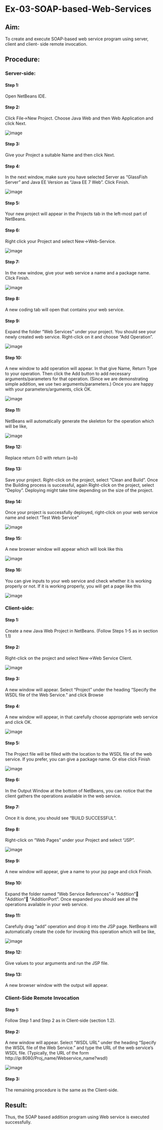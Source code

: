 # Ex-03-SOAP-based-Web-Services

## Aim:

To create and execute SOAP-based web service program using server, client and client- side remote invocation.

## Procedure:

### Server-side:
#### Step 1:
Open NetBeans IDE.
#### Step 2:
Click File->New Project. Choose Java Web and then Web Application and click Next.

![image](https://github.com/MaheshS03/Ex-03-SOAP-based-Web-Services/assets/128498431/2178fb11-13da-4f49-9127-6010620999e4)

#### Step 3:
Give your Project a suitable Name and then click Next.
#### Step 4:
In the next window, make sure you have selected Server as “GlassFish Server” and Java EE Version as “Java EE 7 Web”. Click Finish.

![image](https://github.com/MaheshS03/Ex-03-SOAP-based-Web-Services/assets/128498431/3c5cbac7-8c87-4fa0-bfbc-c436f7fee561)

#### Step 5:
Your new project will appear in the Projects tab in the left-most part of NetBeans.

#### Step 6:
Right click your Project and select New->Web-Service.

![image](https://github.com/MaheshS03/Ex-03-SOAP-based-Web-Services/assets/128498431/2f5c166d-8792-49a0-b92b-a157ec097ed6)

#### Step 7:
In the new window, give your web service a name and a package name. Click Finish.
 
![image](https://github.com/MaheshS03/Ex-03-SOAP-based-Web-Services/assets/128498431/ee9899f1-3d29-4b1c-9435-653b78b18da9)

#### Step 8:
A new coding tab will open that contains your web service.

#### Step 9:
Expand the folder “Web Services” under your project. You should see your newly created web service. Right-click on it and choose “Add Operation”.

![image](https://github.com/MaheshS03/Ex-03-SOAP-based-Web-Services/assets/128498431/5aea50ee-bd08-40a3-ae1b-dde58097c955)

#### Step 10:
A new window to add operation will appear. In that give Name, Return Type to your operation. Then click the Add button to add necessary arguments/parameters for that operation. (Since we are demonstrating simple addition, we use two arguments/parameters.) Once you are happy with your parameters/arguments, click OK.

![image](https://github.com/MaheshS03/Ex-03-SOAP-based-Web-Services/assets/128498431/1736f33c-a606-43a6-967b-385340a9639d)

#### Step 11:
NetBeans will automatically generate the skeleton for the operation which will be like,

![image](https://github.com/MaheshS03/Ex-03-SOAP-based-Web-Services/assets/128498431/f287b46f-5ba9-4ed6-9c95-310f4138b4c6)

#### Step 12:
Replace return 0.0 with return (a+b)

#### Step 13:
Save your project. Right-click on the project, select “Clean and Build”. Once the Building process is successful, again Right-click on the project, select “Deploy”. Deploying might take time depending on the size of the project. 

#### Step 14:
Once your project is successfully deployed, right-click on your web service name and select “Test Web Service”

![image](https://github.com/MaheshS03/Ex-03-SOAP-based-Web-Services/assets/128498431/ea32f20b-0790-46cf-806d-1f37c03b5cef)

#### Step 15:
A new browser window will appear which will look like this

![image](https://github.com/MaheshS03/Ex-03-SOAP-based-Web-Services/assets/128498431/c046d2bb-7275-44dc-8e6b-44fccd3f53a3)

#### Step 16: 
You can give inputs to your web service and check whether it is working properly or not. If it is working properly, you will get a page like this

![image](https://github.com/MaheshS03/Ex-03-SOAP-based-Web-Services/assets/128498431/79900111-5f3b-49e8-afce-358fcf162e91)

### Client-side:

#### Step 1:
Create a new Java Web Project in NetBeans. (Follow Steps 1-5 as in section 1.1)
#### Step 2:
Right-click on the project and select New->Web Service Client.

![image](https://github.com/MaheshS03/Ex-03-SOAP-based-Web-Services/assets/128498431/3dfa7285-af23-4960-b6e3-fa741c51967a)

#### Step 3: 
A new window will appear. Select “Project” under the heading “Specify the WSDL file of the Web Service.” and click Browse

#### Step 4: 
A new window will appear, in that carefully choose appropriate web service and click OK.

 ![image](https://github.com/MaheshS03/Ex-03-SOAP-based-Web-Services/assets/128498431/1187f25a-dace-416a-9575-31f73aefaf82)

#### Step 5:
The Project file will be filled with the location to the WSDL file of the web service. If you prefer, you can give a package name. Or else click Finish

![image](https://github.com/MaheshS03/Ex-03-SOAP-based-Web-Services/assets/128498431/d943fd39-3e06-4e74-90ab-aebe9ed43928)

#### Step 6:
In the Output Window at the bottom of NetBeans, you can notice that the client gathers the operations available in the web service.

#### Step 7:
Once it is done, you should see “BUILD SUCCESSFUL”.

#### Step 8:
Right-click on “Web Pages” under your Project and select “JSP”.

![image](https://github.com/MaheshS03/Ex-03-SOAP-based-Web-Services/assets/128498431/20d79f3c-04c3-4440-8912-ff4b53e0a342)

#### Step 9: 
A new window will appear, give a name to your jsp page and click Finish.

#### Step 10: 
Expand the folder named “Web Service References”-> “Addition” “Addition” “AdditionPort”. Once expanded you should see all the operations available in your web service.

#### Step 11: 
Carefully drag “add” operation and drop it into the JSP page. NetBeans will automatically create the code for invoking this operation which will be like,
 
![image](https://github.com/MaheshS03/Ex-03-SOAP-based-Web-Services/assets/128498431/d6bd1f52-2635-4edd-b376-3f19bcedd570)

#### Step 12: 
Give values to your arguments and run the JSP file. 

#### Step 13:
A new browser window with the output will appear. 

### Client-Side Remote Invocation

#### Step 1: 
Follow Step 1 and Step 2 as in Client-side (section 1.2).

#### Step 2:
A new window will appear. Select “WSDL URL” under the heading “Specify the WSDL file of the Web Service.” and type the URL of the web service’s WSDL file. (Typically, the URL of the form http://ip:8080/Proj_name/Webservice_name?wsdl)
 
![image](https://github.com/MaheshS03/Ex-03-SOAP-based-Web-Services/assets/128498431/1abcb9f9-4e63-47de-9ff6-db659094488a)

#### Step 3: 
The remaining procedure is the same as the Client-side.

## Result:
Thus, the SOAP based addition program using Web service is executed successfully.
